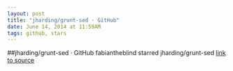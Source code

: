 ```yaml
---
layout: post
title: "jharding/grunt-sed · GitHub"
date: June 14, 2014 at 11:59AM
tags: github, stars
---
```

##jharding/grunt-sed · GitHub
fabiantheblind starred jharding/grunt-sed
[link to source](http://ift.tt/1qe8nGM) 
